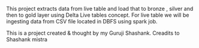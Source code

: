 This project extracts data from live table and load that to bronze , silver and then to gold layer using Delta Live tables concept.
For live table we will be ingesting data from CSV file located in DBFS using spark job.



This is a project created & thought by my Guruji Shashank. 
Creadits to Shashank mistra